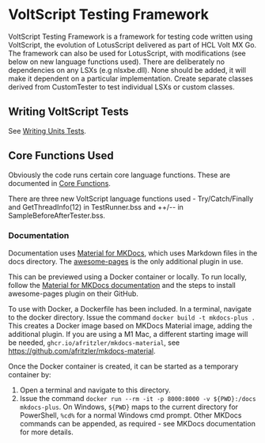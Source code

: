 # VoltScript Testing Framework

VoltScript Testing Framework is a framework for testing code written using VoltScript, the evolution of LotusScript delivered as part of HCL Volt MX Go. The framework can also be used for LotusScript, with modifications (see below on new language functions used). There are deliberately no dependencies on any LSXs (e.g nlsxbe.dll). None should be added, it will make it dependent on a particular implementation. Create separate classes derived from CustomTester to test individual LSXs or custom classes.

## Writing VoltScript Tests

See [Writing Units Tests](/docs/howto/writingtests.md).

## Core Functions Used

Obviously the code runs certain core language functions. These are documented in [Core Functions](/docs/references/CoreFunctions.md).

There are three new VoltScript language functions used - Try/Catch/Finally and GetThreadInfo(12) in TestRunner.bss and ++/-- in SampleBeforeAfterTester.bss.

### Documentation

Documentation uses [Material for MKDocs](https://squidfunk.github.io/mkdocs-material/getting-started/#installation), which uses Markdown files in the docs directory. The [awesome-pages](https://github.com/lukasgeiter/mkdocs-awesome-pages-plugin) is the only additional plugin in use.

This can be previewed using a Docker container or locally. To run locally, follow the [Material for MKDocs documentation](https://squidfunk.github.io/mkdocs-material/getting-started/#with-pip) and the steps to install awesome-pages plugin on their GitHub.

To use with Docker, a Dockerfile has been included. In a terminal, navigate to the docker directory. Issue the command `docker build -t mkdocs-plus .` This creates a Docker image based on MKDocs Material image, adding the additional plugin. If you are using a M1 Mac, a different starting image will be needed, `ghcr.io/afritzler/mkdocs-material`, see https://github.com/afritzler/mkdocs-material.

Once the Docker container is created, it can be started as a temporary container by:

1. Open a terminal and navigate to this directory.
2. Issue the command `docker run --rm -it -p 8000:8000 -v ${PWD}:/docs mkdocs-plus`. On Windows, `${PWD}` maps to the current directory for PowerShell, `%cd%` for a normal Windows cmd prompt. Other MKDocs commands can be appended, as required - see MKDocs documentation for more details.
